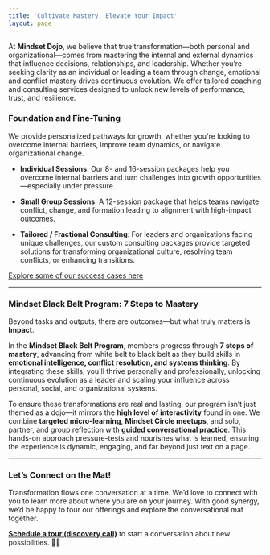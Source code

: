 ```yaml
---
title: 'Cultivate Mastery, Elevate Your Impact'
layout: page
---
```


At **Mindset Dojo**, we believe that true transformation—both personal and organizational—comes from mastering the internal and external dynamics that influence decisions, relationships, and leadership. Whether you’re seeking clarity as an individual or leading a team through change, emotional and conflict mastery drives continuous evolution. We offer tailored coaching and consulting services designed to unlock new levels of performance, trust, and resilience.

### Foundation and Fine-Tuning

We provide personalized pathways for growth, whether you're looking to overcome internal barriers, improve team dynamics, or navigate organizational change.

- **Individual Sessions**: Our 8- and 16-session packages help you overcome internal barriers and turn challenges into growth opportunities—especially under pressure.

- **Small Group Sessions**: A 12-session package that helps teams navigate conflict, change, and formation leading to alignment with high-impact outcomes.

- **Tailored / Fractional Consulting**: For leaders and organizations facing unique challenges, our custom consulting packages provide targeted solutions for transforming organizational culture, resolving team conflicts, or enhancing transitions.

[Explore some of our success cases here](https://projects.michael.basil.one/)

---

### **Mindset Black Belt Program: 7 Steps to Mastery**

Beyond tasks and outputs, there are outcomes—but what truly matters is **Impact**.

In the **Mindset Black Belt Program**, members progress through **7 steps of mastery**, advancing from white belt to black belt as they build skills in **emotional intelligence, conflict resolution, and systems thinking**. By integrating these skills, you'll thrive personally and professionally, unlocking continuous evolution as a leader and scaling your influence across personal, social, and organizational systems.

To ensure these transformations are real and lasting, our program isn’t just themed as a dojo—it mirrors the **high level of interactivity** found in one. We combine **targeted micro-learning**, **Mindset Circle meetups**, and solo, partner, and group reflection with **guided conversational practice**. This hands-on approach pressure-tests and nourishes what is learned, ensuring the experience is dynamic, engaging, and far beyond just text on a page.

---

### **Let’s Connect on the Mat!**

Transformation flows one conversation at a time. We’d love to connect with you to learn more about where you are on your journey. With good synergy, we’d be happy to tour our offerings and explore the conversational mat together.

**[Schedule a tour (discovery call)](https://connect.mindset.dojo.center)** to start a conversation about new possibilities. 🙏🌿
